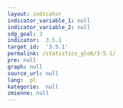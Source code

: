 ```yaml
---
layout: indicator
indicator_variable_1: null
indicator_variable_2: null
sdg_goal: 3
indicator:  3.5.1
target_id:  '3.5.1'
permalink: /statistics_glob/3-5-1/
pre: null
graph: null
source_url: null
lang:  pl
kategorie:  null
zmienne: null
---
```

